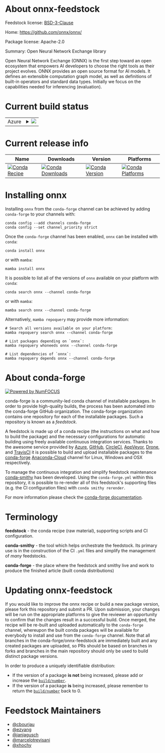 About onnx-feedstock
====================

Feedstock license: [BSD-3-Clause](https://github.com/conda-forge/onnx-feedstock/blob/main/LICENSE.txt)

Home: https://github.com/onnx/onnx/

Package license: Apache-2.0

Summary: Open Neural Network Exchange library

Open Neural Network Exchange (ONNX) is the first step toward an open
ecosystem that empowers AI developers to choose the right tools as their
project evolves. ONNX provides an open source format for AI models. It
defines an extensible computation graph model, as well as definitions of
built-in operators and standard data types. Initially we focus on the
capabilities needed for inferencing (evaluation).


Current build status
====================


<table>
    
  <tr>
    <td>Azure</td>
    <td>
      <details>
        <summary>
          <a href="https://dev.azure.com/conda-forge/feedstock-builds/_build/latest?definitionId=5657&branchName=main">
            <img src="https://dev.azure.com/conda-forge/feedstock-builds/_apis/build/status/onnx-feedstock?branchName=main">
          </a>
        </summary>
        <table>
          <thead><tr><th>Variant</th><th>Status</th></tr></thead>
          <tbody><tr>
              <td>linux_64_libprotobuf3.21numpy1.21python3.10.____cpython</td>
              <td>
                <a href="https://dev.azure.com/conda-forge/feedstock-builds/_build/latest?definitionId=5657&branchName=main">
                  <img src="https://dev.azure.com/conda-forge/feedstock-builds/_apis/build/status/onnx-feedstock?branchName=main&jobName=linux&configuration=linux%20linux_64_libprotobuf3.21numpy1.21python3.10.____cpython" alt="variant">
                </a>
              </td>
            </tr><tr>
              <td>linux_64_libprotobuf3.21numpy1.21python3.8.____73_pypy</td>
              <td>
                <a href="https://dev.azure.com/conda-forge/feedstock-builds/_build/latest?definitionId=5657&branchName=main">
                  <img src="https://dev.azure.com/conda-forge/feedstock-builds/_apis/build/status/onnx-feedstock?branchName=main&jobName=linux&configuration=linux%20linux_64_libprotobuf3.21numpy1.21python3.8.____73_pypy" alt="variant">
                </a>
              </td>
            </tr><tr>
              <td>linux_64_libprotobuf3.21numpy1.21python3.8.____cpython</td>
              <td>
                <a href="https://dev.azure.com/conda-forge/feedstock-builds/_build/latest?definitionId=5657&branchName=main">
                  <img src="https://dev.azure.com/conda-forge/feedstock-builds/_apis/build/status/onnx-feedstock?branchName=main&jobName=linux&configuration=linux%20linux_64_libprotobuf3.21numpy1.21python3.8.____cpython" alt="variant">
                </a>
              </td>
            </tr><tr>
              <td>linux_64_libprotobuf3.21numpy1.21python3.9.____73_pypy</td>
              <td>
                <a href="https://dev.azure.com/conda-forge/feedstock-builds/_build/latest?definitionId=5657&branchName=main">
                  <img src="https://dev.azure.com/conda-forge/feedstock-builds/_apis/build/status/onnx-feedstock?branchName=main&jobName=linux&configuration=linux%20linux_64_libprotobuf3.21numpy1.21python3.9.____73_pypy" alt="variant">
                </a>
              </td>
            </tr><tr>
              <td>linux_64_libprotobuf3.21numpy1.21python3.9.____cpython</td>
              <td>
                <a href="https://dev.azure.com/conda-forge/feedstock-builds/_build/latest?definitionId=5657&branchName=main">
                  <img src="https://dev.azure.com/conda-forge/feedstock-builds/_apis/build/status/onnx-feedstock?branchName=main&jobName=linux&configuration=linux%20linux_64_libprotobuf3.21numpy1.21python3.9.____cpython" alt="variant">
                </a>
              </td>
            </tr><tr>
              <td>linux_64_libprotobuf3.21numpy1.23python3.11.____cpython</td>
              <td>
                <a href="https://dev.azure.com/conda-forge/feedstock-builds/_build/latest?definitionId=5657&branchName=main">
                  <img src="https://dev.azure.com/conda-forge/feedstock-builds/_apis/build/status/onnx-feedstock?branchName=main&jobName=linux&configuration=linux%20linux_64_libprotobuf3.21numpy1.23python3.11.____cpython" alt="variant">
                </a>
              </td>
            </tr><tr>
              <td>linux_64_libprotobuf4.23numpy1.21python3.10.____cpython</td>
              <td>
                <a href="https://dev.azure.com/conda-forge/feedstock-builds/_build/latest?definitionId=5657&branchName=main">
                  <img src="https://dev.azure.com/conda-forge/feedstock-builds/_apis/build/status/onnx-feedstock?branchName=main&jobName=linux&configuration=linux%20linux_64_libprotobuf4.23numpy1.21python3.10.____cpython" alt="variant">
                </a>
              </td>
            </tr><tr>
              <td>linux_64_libprotobuf4.23numpy1.21python3.8.____73_pypy</td>
              <td>
                <a href="https://dev.azure.com/conda-forge/feedstock-builds/_build/latest?definitionId=5657&branchName=main">
                  <img src="https://dev.azure.com/conda-forge/feedstock-builds/_apis/build/status/onnx-feedstock?branchName=main&jobName=linux&configuration=linux%20linux_64_libprotobuf4.23numpy1.21python3.8.____73_pypy" alt="variant">
                </a>
              </td>
            </tr><tr>
              <td>linux_64_libprotobuf4.23numpy1.21python3.8.____cpython</td>
              <td>
                <a href="https://dev.azure.com/conda-forge/feedstock-builds/_build/latest?definitionId=5657&branchName=main">
                  <img src="https://dev.azure.com/conda-forge/feedstock-builds/_apis/build/status/onnx-feedstock?branchName=main&jobName=linux&configuration=linux%20linux_64_libprotobuf4.23numpy1.21python3.8.____cpython" alt="variant">
                </a>
              </td>
            </tr><tr>
              <td>linux_64_libprotobuf4.23numpy1.21python3.9.____73_pypy</td>
              <td>
                <a href="https://dev.azure.com/conda-forge/feedstock-builds/_build/latest?definitionId=5657&branchName=main">
                  <img src="https://dev.azure.com/conda-forge/feedstock-builds/_apis/build/status/onnx-feedstock?branchName=main&jobName=linux&configuration=linux%20linux_64_libprotobuf4.23numpy1.21python3.9.____73_pypy" alt="variant">
                </a>
              </td>
            </tr><tr>
              <td>linux_64_libprotobuf4.23numpy1.21python3.9.____cpython</td>
              <td>
                <a href="https://dev.azure.com/conda-forge/feedstock-builds/_build/latest?definitionId=5657&branchName=main">
                  <img src="https://dev.azure.com/conda-forge/feedstock-builds/_apis/build/status/onnx-feedstock?branchName=main&jobName=linux&configuration=linux%20linux_64_libprotobuf4.23numpy1.21python3.9.____cpython" alt="variant">
                </a>
              </td>
            </tr><tr>
              <td>linux_64_libprotobuf4.23numpy1.23python3.11.____cpython</td>
              <td>
                <a href="https://dev.azure.com/conda-forge/feedstock-builds/_build/latest?definitionId=5657&branchName=main">
                  <img src="https://dev.azure.com/conda-forge/feedstock-builds/_apis/build/status/onnx-feedstock?branchName=main&jobName=linux&configuration=linux%20linux_64_libprotobuf4.23numpy1.23python3.11.____cpython" alt="variant">
                </a>
              </td>
            </tr><tr>
              <td>linux_aarch64_libprotobuf3.21numpy1.21python3.10.____cpython</td>
              <td>
                <a href="https://dev.azure.com/conda-forge/feedstock-builds/_build/latest?definitionId=5657&branchName=main">
                  <img src="https://dev.azure.com/conda-forge/feedstock-builds/_apis/build/status/onnx-feedstock?branchName=main&jobName=linux&configuration=linux%20linux_aarch64_libprotobuf3.21numpy1.21python3.10.____cpython" alt="variant">
                </a>
              </td>
            </tr><tr>
              <td>linux_aarch64_libprotobuf3.21numpy1.21python3.8.____73_pypy</td>
              <td>
                <a href="https://dev.azure.com/conda-forge/feedstock-builds/_build/latest?definitionId=5657&branchName=main">
                  <img src="https://dev.azure.com/conda-forge/feedstock-builds/_apis/build/status/onnx-feedstock?branchName=main&jobName=linux&configuration=linux%20linux_aarch64_libprotobuf3.21numpy1.21python3.8.____73_pypy" alt="variant">
                </a>
              </td>
            </tr><tr>
              <td>linux_aarch64_libprotobuf3.21numpy1.21python3.8.____cpython</td>
              <td>
                <a href="https://dev.azure.com/conda-forge/feedstock-builds/_build/latest?definitionId=5657&branchName=main">
                  <img src="https://dev.azure.com/conda-forge/feedstock-builds/_apis/build/status/onnx-feedstock?branchName=main&jobName=linux&configuration=linux%20linux_aarch64_libprotobuf3.21numpy1.21python3.8.____cpython" alt="variant">
                </a>
              </td>
            </tr><tr>
              <td>linux_aarch64_libprotobuf3.21numpy1.21python3.9.____73_pypy</td>
              <td>
                <a href="https://dev.azure.com/conda-forge/feedstock-builds/_build/latest?definitionId=5657&branchName=main">
                  <img src="https://dev.azure.com/conda-forge/feedstock-builds/_apis/build/status/onnx-feedstock?branchName=main&jobName=linux&configuration=linux%20linux_aarch64_libprotobuf3.21numpy1.21python3.9.____73_pypy" alt="variant">
                </a>
              </td>
            </tr><tr>
              <td>linux_aarch64_libprotobuf3.21numpy1.21python3.9.____cpython</td>
              <td>
                <a href="https://dev.azure.com/conda-forge/feedstock-builds/_build/latest?definitionId=5657&branchName=main">
                  <img src="https://dev.azure.com/conda-forge/feedstock-builds/_apis/build/status/onnx-feedstock?branchName=main&jobName=linux&configuration=linux%20linux_aarch64_libprotobuf3.21numpy1.21python3.9.____cpython" alt="variant">
                </a>
              </td>
            </tr><tr>
              <td>linux_aarch64_libprotobuf3.21numpy1.23python3.11.____cpython</td>
              <td>
                <a href="https://dev.azure.com/conda-forge/feedstock-builds/_build/latest?definitionId=5657&branchName=main">
                  <img src="https://dev.azure.com/conda-forge/feedstock-builds/_apis/build/status/onnx-feedstock?branchName=main&jobName=linux&configuration=linux%20linux_aarch64_libprotobuf3.21numpy1.23python3.11.____cpython" alt="variant">
                </a>
              </td>
            </tr><tr>
              <td>linux_aarch64_libprotobuf4.23numpy1.21python3.10.____cpython</td>
              <td>
                <a href="https://dev.azure.com/conda-forge/feedstock-builds/_build/latest?definitionId=5657&branchName=main">
                  <img src="https://dev.azure.com/conda-forge/feedstock-builds/_apis/build/status/onnx-feedstock?branchName=main&jobName=linux&configuration=linux%20linux_aarch64_libprotobuf4.23numpy1.21python3.10.____cpython" alt="variant">
                </a>
              </td>
            </tr><tr>
              <td>linux_aarch64_libprotobuf4.23numpy1.21python3.8.____73_pypy</td>
              <td>
                <a href="https://dev.azure.com/conda-forge/feedstock-builds/_build/latest?definitionId=5657&branchName=main">
                  <img src="https://dev.azure.com/conda-forge/feedstock-builds/_apis/build/status/onnx-feedstock?branchName=main&jobName=linux&configuration=linux%20linux_aarch64_libprotobuf4.23numpy1.21python3.8.____73_pypy" alt="variant">
                </a>
              </td>
            </tr><tr>
              <td>linux_aarch64_libprotobuf4.23numpy1.21python3.8.____cpython</td>
              <td>
                <a href="https://dev.azure.com/conda-forge/feedstock-builds/_build/latest?definitionId=5657&branchName=main">
                  <img src="https://dev.azure.com/conda-forge/feedstock-builds/_apis/build/status/onnx-feedstock?branchName=main&jobName=linux&configuration=linux%20linux_aarch64_libprotobuf4.23numpy1.21python3.8.____cpython" alt="variant">
                </a>
              </td>
            </tr><tr>
              <td>linux_aarch64_libprotobuf4.23numpy1.21python3.9.____73_pypy</td>
              <td>
                <a href="https://dev.azure.com/conda-forge/feedstock-builds/_build/latest?definitionId=5657&branchName=main">
                  <img src="https://dev.azure.com/conda-forge/feedstock-builds/_apis/build/status/onnx-feedstock?branchName=main&jobName=linux&configuration=linux%20linux_aarch64_libprotobuf4.23numpy1.21python3.9.____73_pypy" alt="variant">
                </a>
              </td>
            </tr><tr>
              <td>linux_aarch64_libprotobuf4.23numpy1.21python3.9.____cpython</td>
              <td>
                <a href="https://dev.azure.com/conda-forge/feedstock-builds/_build/latest?definitionId=5657&branchName=main">
                  <img src="https://dev.azure.com/conda-forge/feedstock-builds/_apis/build/status/onnx-feedstock?branchName=main&jobName=linux&configuration=linux%20linux_aarch64_libprotobuf4.23numpy1.21python3.9.____cpython" alt="variant">
                </a>
              </td>
            </tr><tr>
              <td>linux_aarch64_libprotobuf4.23numpy1.23python3.11.____cpython</td>
              <td>
                <a href="https://dev.azure.com/conda-forge/feedstock-builds/_build/latest?definitionId=5657&branchName=main">
                  <img src="https://dev.azure.com/conda-forge/feedstock-builds/_apis/build/status/onnx-feedstock?branchName=main&jobName=linux&configuration=linux%20linux_aarch64_libprotobuf4.23numpy1.23python3.11.____cpython" alt="variant">
                </a>
              </td>
            </tr><tr>
              <td>linux_ppc64le_libprotobuf3.21numpy1.21python3.10.____cpython</td>
              <td>
                <a href="https://dev.azure.com/conda-forge/feedstock-builds/_build/latest?definitionId=5657&branchName=main">
                  <img src="https://dev.azure.com/conda-forge/feedstock-builds/_apis/build/status/onnx-feedstock?branchName=main&jobName=linux&configuration=linux%20linux_ppc64le_libprotobuf3.21numpy1.21python3.10.____cpython" alt="variant">
                </a>
              </td>
            </tr><tr>
              <td>linux_ppc64le_libprotobuf3.21numpy1.21python3.8.____73_pypy</td>
              <td>
                <a href="https://dev.azure.com/conda-forge/feedstock-builds/_build/latest?definitionId=5657&branchName=main">
                  <img src="https://dev.azure.com/conda-forge/feedstock-builds/_apis/build/status/onnx-feedstock?branchName=main&jobName=linux&configuration=linux%20linux_ppc64le_libprotobuf3.21numpy1.21python3.8.____73_pypy" alt="variant">
                </a>
              </td>
            </tr><tr>
              <td>linux_ppc64le_libprotobuf3.21numpy1.21python3.8.____cpython</td>
              <td>
                <a href="https://dev.azure.com/conda-forge/feedstock-builds/_build/latest?definitionId=5657&branchName=main">
                  <img src="https://dev.azure.com/conda-forge/feedstock-builds/_apis/build/status/onnx-feedstock?branchName=main&jobName=linux&configuration=linux%20linux_ppc64le_libprotobuf3.21numpy1.21python3.8.____cpython" alt="variant">
                </a>
              </td>
            </tr><tr>
              <td>linux_ppc64le_libprotobuf3.21numpy1.21python3.9.____73_pypy</td>
              <td>
                <a href="https://dev.azure.com/conda-forge/feedstock-builds/_build/latest?definitionId=5657&branchName=main">
                  <img src="https://dev.azure.com/conda-forge/feedstock-builds/_apis/build/status/onnx-feedstock?branchName=main&jobName=linux&configuration=linux%20linux_ppc64le_libprotobuf3.21numpy1.21python3.9.____73_pypy" alt="variant">
                </a>
              </td>
            </tr><tr>
              <td>linux_ppc64le_libprotobuf3.21numpy1.21python3.9.____cpython</td>
              <td>
                <a href="https://dev.azure.com/conda-forge/feedstock-builds/_build/latest?definitionId=5657&branchName=main">
                  <img src="https://dev.azure.com/conda-forge/feedstock-builds/_apis/build/status/onnx-feedstock?branchName=main&jobName=linux&configuration=linux%20linux_ppc64le_libprotobuf3.21numpy1.21python3.9.____cpython" alt="variant">
                </a>
              </td>
            </tr><tr>
              <td>linux_ppc64le_libprotobuf3.21numpy1.23python3.11.____cpython</td>
              <td>
                <a href="https://dev.azure.com/conda-forge/feedstock-builds/_build/latest?definitionId=5657&branchName=main">
                  <img src="https://dev.azure.com/conda-forge/feedstock-builds/_apis/build/status/onnx-feedstock?branchName=main&jobName=linux&configuration=linux%20linux_ppc64le_libprotobuf3.21numpy1.23python3.11.____cpython" alt="variant">
                </a>
              </td>
            </tr><tr>
              <td>linux_ppc64le_libprotobuf4.23numpy1.21python3.10.____cpython</td>
              <td>
                <a href="https://dev.azure.com/conda-forge/feedstock-builds/_build/latest?definitionId=5657&branchName=main">
                  <img src="https://dev.azure.com/conda-forge/feedstock-builds/_apis/build/status/onnx-feedstock?branchName=main&jobName=linux&configuration=linux%20linux_ppc64le_libprotobuf4.23numpy1.21python3.10.____cpython" alt="variant">
                </a>
              </td>
            </tr><tr>
              <td>linux_ppc64le_libprotobuf4.23numpy1.21python3.8.____73_pypy</td>
              <td>
                <a href="https://dev.azure.com/conda-forge/feedstock-builds/_build/latest?definitionId=5657&branchName=main">
                  <img src="https://dev.azure.com/conda-forge/feedstock-builds/_apis/build/status/onnx-feedstock?branchName=main&jobName=linux&configuration=linux%20linux_ppc64le_libprotobuf4.23numpy1.21python3.8.____73_pypy" alt="variant">
                </a>
              </td>
            </tr><tr>
              <td>linux_ppc64le_libprotobuf4.23numpy1.21python3.8.____cpython</td>
              <td>
                <a href="https://dev.azure.com/conda-forge/feedstock-builds/_build/latest?definitionId=5657&branchName=main">
                  <img src="https://dev.azure.com/conda-forge/feedstock-builds/_apis/build/status/onnx-feedstock?branchName=main&jobName=linux&configuration=linux%20linux_ppc64le_libprotobuf4.23numpy1.21python3.8.____cpython" alt="variant">
                </a>
              </td>
            </tr><tr>
              <td>linux_ppc64le_libprotobuf4.23numpy1.21python3.9.____73_pypy</td>
              <td>
                <a href="https://dev.azure.com/conda-forge/feedstock-builds/_build/latest?definitionId=5657&branchName=main">
                  <img src="https://dev.azure.com/conda-forge/feedstock-builds/_apis/build/status/onnx-feedstock?branchName=main&jobName=linux&configuration=linux%20linux_ppc64le_libprotobuf4.23numpy1.21python3.9.____73_pypy" alt="variant">
                </a>
              </td>
            </tr><tr>
              <td>linux_ppc64le_libprotobuf4.23numpy1.21python3.9.____cpython</td>
              <td>
                <a href="https://dev.azure.com/conda-forge/feedstock-builds/_build/latest?definitionId=5657&branchName=main">
                  <img src="https://dev.azure.com/conda-forge/feedstock-builds/_apis/build/status/onnx-feedstock?branchName=main&jobName=linux&configuration=linux%20linux_ppc64le_libprotobuf4.23numpy1.21python3.9.____cpython" alt="variant">
                </a>
              </td>
            </tr><tr>
              <td>linux_ppc64le_libprotobuf4.23numpy1.23python3.11.____cpython</td>
              <td>
                <a href="https://dev.azure.com/conda-forge/feedstock-builds/_build/latest?definitionId=5657&branchName=main">
                  <img src="https://dev.azure.com/conda-forge/feedstock-builds/_apis/build/status/onnx-feedstock?branchName=main&jobName=linux&configuration=linux%20linux_ppc64le_libprotobuf4.23numpy1.23python3.11.____cpython" alt="variant">
                </a>
              </td>
            </tr><tr>
              <td>osx_64_libprotobuf3.21numpy1.21python3.10.____cpython</td>
              <td>
                <a href="https://dev.azure.com/conda-forge/feedstock-builds/_build/latest?definitionId=5657&branchName=main">
                  <img src="https://dev.azure.com/conda-forge/feedstock-builds/_apis/build/status/onnx-feedstock?branchName=main&jobName=osx&configuration=osx%20osx_64_libprotobuf3.21numpy1.21python3.10.____cpython" alt="variant">
                </a>
              </td>
            </tr><tr>
              <td>osx_64_libprotobuf3.21numpy1.21python3.8.____73_pypy</td>
              <td>
                <a href="https://dev.azure.com/conda-forge/feedstock-builds/_build/latest?definitionId=5657&branchName=main">
                  <img src="https://dev.azure.com/conda-forge/feedstock-builds/_apis/build/status/onnx-feedstock?branchName=main&jobName=osx&configuration=osx%20osx_64_libprotobuf3.21numpy1.21python3.8.____73_pypy" alt="variant">
                </a>
              </td>
            </tr><tr>
              <td>osx_64_libprotobuf3.21numpy1.21python3.8.____cpython</td>
              <td>
                <a href="https://dev.azure.com/conda-forge/feedstock-builds/_build/latest?definitionId=5657&branchName=main">
                  <img src="https://dev.azure.com/conda-forge/feedstock-builds/_apis/build/status/onnx-feedstock?branchName=main&jobName=osx&configuration=osx%20osx_64_libprotobuf3.21numpy1.21python3.8.____cpython" alt="variant">
                </a>
              </td>
            </tr><tr>
              <td>osx_64_libprotobuf3.21numpy1.21python3.9.____73_pypy</td>
              <td>
                <a href="https://dev.azure.com/conda-forge/feedstock-builds/_build/latest?definitionId=5657&branchName=main">
                  <img src="https://dev.azure.com/conda-forge/feedstock-builds/_apis/build/status/onnx-feedstock?branchName=main&jobName=osx&configuration=osx%20osx_64_libprotobuf3.21numpy1.21python3.9.____73_pypy" alt="variant">
                </a>
              </td>
            </tr><tr>
              <td>osx_64_libprotobuf3.21numpy1.21python3.9.____cpython</td>
              <td>
                <a href="https://dev.azure.com/conda-forge/feedstock-builds/_build/latest?definitionId=5657&branchName=main">
                  <img src="https://dev.azure.com/conda-forge/feedstock-builds/_apis/build/status/onnx-feedstock?branchName=main&jobName=osx&configuration=osx%20osx_64_libprotobuf3.21numpy1.21python3.9.____cpython" alt="variant">
                </a>
              </td>
            </tr><tr>
              <td>osx_64_libprotobuf3.21numpy1.23python3.11.____cpython</td>
              <td>
                <a href="https://dev.azure.com/conda-forge/feedstock-builds/_build/latest?definitionId=5657&branchName=main">
                  <img src="https://dev.azure.com/conda-forge/feedstock-builds/_apis/build/status/onnx-feedstock?branchName=main&jobName=osx&configuration=osx%20osx_64_libprotobuf3.21numpy1.23python3.11.____cpython" alt="variant">
                </a>
              </td>
            </tr><tr>
              <td>osx_64_libprotobuf4.23numpy1.21python3.10.____cpython</td>
              <td>
                <a href="https://dev.azure.com/conda-forge/feedstock-builds/_build/latest?definitionId=5657&branchName=main">
                  <img src="https://dev.azure.com/conda-forge/feedstock-builds/_apis/build/status/onnx-feedstock?branchName=main&jobName=osx&configuration=osx%20osx_64_libprotobuf4.23numpy1.21python3.10.____cpython" alt="variant">
                </a>
              </td>
            </tr><tr>
              <td>osx_64_libprotobuf4.23numpy1.21python3.8.____73_pypy</td>
              <td>
                <a href="https://dev.azure.com/conda-forge/feedstock-builds/_build/latest?definitionId=5657&branchName=main">
                  <img src="https://dev.azure.com/conda-forge/feedstock-builds/_apis/build/status/onnx-feedstock?branchName=main&jobName=osx&configuration=osx%20osx_64_libprotobuf4.23numpy1.21python3.8.____73_pypy" alt="variant">
                </a>
              </td>
            </tr><tr>
              <td>osx_64_libprotobuf4.23numpy1.21python3.8.____cpython</td>
              <td>
                <a href="https://dev.azure.com/conda-forge/feedstock-builds/_build/latest?definitionId=5657&branchName=main">
                  <img src="https://dev.azure.com/conda-forge/feedstock-builds/_apis/build/status/onnx-feedstock?branchName=main&jobName=osx&configuration=osx%20osx_64_libprotobuf4.23numpy1.21python3.8.____cpython" alt="variant">
                </a>
              </td>
            </tr><tr>
              <td>osx_64_libprotobuf4.23numpy1.21python3.9.____73_pypy</td>
              <td>
                <a href="https://dev.azure.com/conda-forge/feedstock-builds/_build/latest?definitionId=5657&branchName=main">
                  <img src="https://dev.azure.com/conda-forge/feedstock-builds/_apis/build/status/onnx-feedstock?branchName=main&jobName=osx&configuration=osx%20osx_64_libprotobuf4.23numpy1.21python3.9.____73_pypy" alt="variant">
                </a>
              </td>
            </tr><tr>
              <td>osx_64_libprotobuf4.23numpy1.21python3.9.____cpython</td>
              <td>
                <a href="https://dev.azure.com/conda-forge/feedstock-builds/_build/latest?definitionId=5657&branchName=main">
                  <img src="https://dev.azure.com/conda-forge/feedstock-builds/_apis/build/status/onnx-feedstock?branchName=main&jobName=osx&configuration=osx%20osx_64_libprotobuf4.23numpy1.21python3.9.____cpython" alt="variant">
                </a>
              </td>
            </tr><tr>
              <td>osx_64_libprotobuf4.23numpy1.23python3.11.____cpython</td>
              <td>
                <a href="https://dev.azure.com/conda-forge/feedstock-builds/_build/latest?definitionId=5657&branchName=main">
                  <img src="https://dev.azure.com/conda-forge/feedstock-builds/_apis/build/status/onnx-feedstock?branchName=main&jobName=osx&configuration=osx%20osx_64_libprotobuf4.23numpy1.23python3.11.____cpython" alt="variant">
                </a>
              </td>
            </tr><tr>
              <td>osx_arm64_libprotobuf3.21numpy1.21python3.10.____cpython</td>
              <td>
                <a href="https://dev.azure.com/conda-forge/feedstock-builds/_build/latest?definitionId=5657&branchName=main">
                  <img src="https://dev.azure.com/conda-forge/feedstock-builds/_apis/build/status/onnx-feedstock?branchName=main&jobName=osx&configuration=osx%20osx_arm64_libprotobuf3.21numpy1.21python3.10.____cpython" alt="variant">
                </a>
              </td>
            </tr><tr>
              <td>osx_arm64_libprotobuf3.21numpy1.21python3.8.____cpython</td>
              <td>
                <a href="https://dev.azure.com/conda-forge/feedstock-builds/_build/latest?definitionId=5657&branchName=main">
                  <img src="https://dev.azure.com/conda-forge/feedstock-builds/_apis/build/status/onnx-feedstock?branchName=main&jobName=osx&configuration=osx%20osx_arm64_libprotobuf3.21numpy1.21python3.8.____cpython" alt="variant">
                </a>
              </td>
            </tr><tr>
              <td>osx_arm64_libprotobuf3.21numpy1.21python3.9.____cpython</td>
              <td>
                <a href="https://dev.azure.com/conda-forge/feedstock-builds/_build/latest?definitionId=5657&branchName=main">
                  <img src="https://dev.azure.com/conda-forge/feedstock-builds/_apis/build/status/onnx-feedstock?branchName=main&jobName=osx&configuration=osx%20osx_arm64_libprotobuf3.21numpy1.21python3.9.____cpython" alt="variant">
                </a>
              </td>
            </tr><tr>
              <td>osx_arm64_libprotobuf3.21numpy1.23python3.11.____cpython</td>
              <td>
                <a href="https://dev.azure.com/conda-forge/feedstock-builds/_build/latest?definitionId=5657&branchName=main">
                  <img src="https://dev.azure.com/conda-forge/feedstock-builds/_apis/build/status/onnx-feedstock?branchName=main&jobName=osx&configuration=osx%20osx_arm64_libprotobuf3.21numpy1.23python3.11.____cpython" alt="variant">
                </a>
              </td>
            </tr><tr>
              <td>osx_arm64_libprotobuf4.23numpy1.21python3.10.____cpython</td>
              <td>
                <a href="https://dev.azure.com/conda-forge/feedstock-builds/_build/latest?definitionId=5657&branchName=main">
                  <img src="https://dev.azure.com/conda-forge/feedstock-builds/_apis/build/status/onnx-feedstock?branchName=main&jobName=osx&configuration=osx%20osx_arm64_libprotobuf4.23numpy1.21python3.10.____cpython" alt="variant">
                </a>
              </td>
            </tr><tr>
              <td>osx_arm64_libprotobuf4.23numpy1.21python3.8.____cpython</td>
              <td>
                <a href="https://dev.azure.com/conda-forge/feedstock-builds/_build/latest?definitionId=5657&branchName=main">
                  <img src="https://dev.azure.com/conda-forge/feedstock-builds/_apis/build/status/onnx-feedstock?branchName=main&jobName=osx&configuration=osx%20osx_arm64_libprotobuf4.23numpy1.21python3.8.____cpython" alt="variant">
                </a>
              </td>
            </tr><tr>
              <td>osx_arm64_libprotobuf4.23numpy1.21python3.9.____cpython</td>
              <td>
                <a href="https://dev.azure.com/conda-forge/feedstock-builds/_build/latest?definitionId=5657&branchName=main">
                  <img src="https://dev.azure.com/conda-forge/feedstock-builds/_apis/build/status/onnx-feedstock?branchName=main&jobName=osx&configuration=osx%20osx_arm64_libprotobuf4.23numpy1.21python3.9.____cpython" alt="variant">
                </a>
              </td>
            </tr><tr>
              <td>osx_arm64_libprotobuf4.23numpy1.23python3.11.____cpython</td>
              <td>
                <a href="https://dev.azure.com/conda-forge/feedstock-builds/_build/latest?definitionId=5657&branchName=main">
                  <img src="https://dev.azure.com/conda-forge/feedstock-builds/_apis/build/status/onnx-feedstock?branchName=main&jobName=osx&configuration=osx%20osx_arm64_libprotobuf4.23numpy1.23python3.11.____cpython" alt="variant">
                </a>
              </td>
            </tr><tr>
              <td>win_64_libprotobuf3.21numpy1.21python3.10.____cpython</td>
              <td>
                <a href="https://dev.azure.com/conda-forge/feedstock-builds/_build/latest?definitionId=5657&branchName=main">
                  <img src="https://dev.azure.com/conda-forge/feedstock-builds/_apis/build/status/onnx-feedstock?branchName=main&jobName=win&configuration=win%20win_64_libprotobuf3.21numpy1.21python3.10.____cpython" alt="variant">
                </a>
              </td>
            </tr><tr>
              <td>win_64_libprotobuf3.21numpy1.21python3.8.____73_pypy</td>
              <td>
                <a href="https://dev.azure.com/conda-forge/feedstock-builds/_build/latest?definitionId=5657&branchName=main">
                  <img src="https://dev.azure.com/conda-forge/feedstock-builds/_apis/build/status/onnx-feedstock?branchName=main&jobName=win&configuration=win%20win_64_libprotobuf3.21numpy1.21python3.8.____73_pypy" alt="variant">
                </a>
              </td>
            </tr><tr>
              <td>win_64_libprotobuf3.21numpy1.21python3.8.____cpython</td>
              <td>
                <a href="https://dev.azure.com/conda-forge/feedstock-builds/_build/latest?definitionId=5657&branchName=main">
                  <img src="https://dev.azure.com/conda-forge/feedstock-builds/_apis/build/status/onnx-feedstock?branchName=main&jobName=win&configuration=win%20win_64_libprotobuf3.21numpy1.21python3.8.____cpython" alt="variant">
                </a>
              </td>
            </tr><tr>
              <td>win_64_libprotobuf3.21numpy1.21python3.9.____73_pypy</td>
              <td>
                <a href="https://dev.azure.com/conda-forge/feedstock-builds/_build/latest?definitionId=5657&branchName=main">
                  <img src="https://dev.azure.com/conda-forge/feedstock-builds/_apis/build/status/onnx-feedstock?branchName=main&jobName=win&configuration=win%20win_64_libprotobuf3.21numpy1.21python3.9.____73_pypy" alt="variant">
                </a>
              </td>
            </tr><tr>
              <td>win_64_libprotobuf3.21numpy1.21python3.9.____cpython</td>
              <td>
                <a href="https://dev.azure.com/conda-forge/feedstock-builds/_build/latest?definitionId=5657&branchName=main">
                  <img src="https://dev.azure.com/conda-forge/feedstock-builds/_apis/build/status/onnx-feedstock?branchName=main&jobName=win&configuration=win%20win_64_libprotobuf3.21numpy1.21python3.9.____cpython" alt="variant">
                </a>
              </td>
            </tr><tr>
              <td>win_64_libprotobuf3.21numpy1.23python3.11.____cpython</td>
              <td>
                <a href="https://dev.azure.com/conda-forge/feedstock-builds/_build/latest?definitionId=5657&branchName=main">
                  <img src="https://dev.azure.com/conda-forge/feedstock-builds/_apis/build/status/onnx-feedstock?branchName=main&jobName=win&configuration=win%20win_64_libprotobuf3.21numpy1.23python3.11.____cpython" alt="variant">
                </a>
              </td>
            </tr><tr>
              <td>win_64_libprotobuf4.23numpy1.21python3.10.____cpython</td>
              <td>
                <a href="https://dev.azure.com/conda-forge/feedstock-builds/_build/latest?definitionId=5657&branchName=main">
                  <img src="https://dev.azure.com/conda-forge/feedstock-builds/_apis/build/status/onnx-feedstock?branchName=main&jobName=win&configuration=win%20win_64_libprotobuf4.23numpy1.21python3.10.____cpython" alt="variant">
                </a>
              </td>
            </tr><tr>
              <td>win_64_libprotobuf4.23numpy1.21python3.8.____73_pypy</td>
              <td>
                <a href="https://dev.azure.com/conda-forge/feedstock-builds/_build/latest?definitionId=5657&branchName=main">
                  <img src="https://dev.azure.com/conda-forge/feedstock-builds/_apis/build/status/onnx-feedstock?branchName=main&jobName=win&configuration=win%20win_64_libprotobuf4.23numpy1.21python3.8.____73_pypy" alt="variant">
                </a>
              </td>
            </tr><tr>
              <td>win_64_libprotobuf4.23numpy1.21python3.8.____cpython</td>
              <td>
                <a href="https://dev.azure.com/conda-forge/feedstock-builds/_build/latest?definitionId=5657&branchName=main">
                  <img src="https://dev.azure.com/conda-forge/feedstock-builds/_apis/build/status/onnx-feedstock?branchName=main&jobName=win&configuration=win%20win_64_libprotobuf4.23numpy1.21python3.8.____cpython" alt="variant">
                </a>
              </td>
            </tr><tr>
              <td>win_64_libprotobuf4.23numpy1.21python3.9.____73_pypy</td>
              <td>
                <a href="https://dev.azure.com/conda-forge/feedstock-builds/_build/latest?definitionId=5657&branchName=main">
                  <img src="https://dev.azure.com/conda-forge/feedstock-builds/_apis/build/status/onnx-feedstock?branchName=main&jobName=win&configuration=win%20win_64_libprotobuf4.23numpy1.21python3.9.____73_pypy" alt="variant">
                </a>
              </td>
            </tr><tr>
              <td>win_64_libprotobuf4.23numpy1.21python3.9.____cpython</td>
              <td>
                <a href="https://dev.azure.com/conda-forge/feedstock-builds/_build/latest?definitionId=5657&branchName=main">
                  <img src="https://dev.azure.com/conda-forge/feedstock-builds/_apis/build/status/onnx-feedstock?branchName=main&jobName=win&configuration=win%20win_64_libprotobuf4.23numpy1.21python3.9.____cpython" alt="variant">
                </a>
              </td>
            </tr><tr>
              <td>win_64_libprotobuf4.23numpy1.23python3.11.____cpython</td>
              <td>
                <a href="https://dev.azure.com/conda-forge/feedstock-builds/_build/latest?definitionId=5657&branchName=main">
                  <img src="https://dev.azure.com/conda-forge/feedstock-builds/_apis/build/status/onnx-feedstock?branchName=main&jobName=win&configuration=win%20win_64_libprotobuf4.23numpy1.23python3.11.____cpython" alt="variant">
                </a>
              </td>
            </tr>
          </tbody>
        </table>
      </details>
    </td>
  </tr>
</table>

Current release info
====================

| Name | Downloads | Version | Platforms |
| --- | --- | --- | --- |
| [![Conda Recipe](https://img.shields.io/badge/recipe-onnx-green.svg)](https://anaconda.org/conda-forge/onnx) | [![Conda Downloads](https://img.shields.io/conda/dn/conda-forge/onnx.svg)](https://anaconda.org/conda-forge/onnx) | [![Conda Version](https://img.shields.io/conda/vn/conda-forge/onnx.svg)](https://anaconda.org/conda-forge/onnx) | [![Conda Platforms](https://img.shields.io/conda/pn/conda-forge/onnx.svg)](https://anaconda.org/conda-forge/onnx) |

Installing onnx
===============

Installing `onnx` from the `conda-forge` channel can be achieved by adding `conda-forge` to your channels with:

```
conda config --add channels conda-forge
conda config --set channel_priority strict
```

Once the `conda-forge` channel has been enabled, `onnx` can be installed with `conda`:

```
conda install onnx
```

or with `mamba`:

```
mamba install onnx
```

It is possible to list all of the versions of `onnx` available on your platform with `conda`:

```
conda search onnx --channel conda-forge
```

or with `mamba`:

```
mamba search onnx --channel conda-forge
```

Alternatively, `mamba repoquery` may provide more information:

```
# Search all versions available on your platform:
mamba repoquery search onnx --channel conda-forge

# List packages depending on `onnx`:
mamba repoquery whoneeds onnx --channel conda-forge

# List dependencies of `onnx`:
mamba repoquery depends onnx --channel conda-forge
```


About conda-forge
=================

[![Powered by
NumFOCUS](https://img.shields.io/badge/powered%20by-NumFOCUS-orange.svg?style=flat&colorA=E1523D&colorB=007D8A)](https://numfocus.org)

conda-forge is a community-led conda channel of installable packages.
In order to provide high-quality builds, the process has been automated into the
conda-forge GitHub organization. The conda-forge organization contains one repository
for each of the installable packages. Such a repository is known as a *feedstock*.

A feedstock is made up of a conda recipe (the instructions on what and how to build
the package) and the necessary configurations for automatic building using freely
available continuous integration services. Thanks to the awesome service provided by
[Azure](https://azure.microsoft.com/en-us/services/devops/), [GitHub](https://github.com/),
[CircleCI](https://circleci.com/), [AppVeyor](https://www.appveyor.com/),
[Drone](https://cloud.drone.io/welcome), and [TravisCI](https://travis-ci.com/)
it is possible to build and upload installable packages to the
[conda-forge](https://anaconda.org/conda-forge) [Anaconda-Cloud](https://anaconda.org/)
channel for Linux, Windows and OSX respectively.

To manage the continuous integration and simplify feedstock maintenance
[conda-smithy](https://github.com/conda-forge/conda-smithy) has been developed.
Using the ``conda-forge.yml`` within this repository, it is possible to re-render all of
this feedstock's supporting files (e.g. the CI configuration files) with ``conda smithy rerender``.

For more information please check the [conda-forge documentation](https://conda-forge.org/docs/).

Terminology
===========

**feedstock** - the conda recipe (raw material), supporting scripts and CI configuration.

**conda-smithy** - the tool which helps orchestrate the feedstock.
                   Its primary use is in the construction of the CI ``.yml`` files
                   and simplify the management of *many* feedstocks.

**conda-forge** - the place where the feedstock and smithy live and work to
                  produce the finished article (built conda distributions)


Updating onnx-feedstock
=======================

If you would like to improve the onnx recipe or build a new
package version, please fork this repository and submit a PR. Upon submission,
your changes will be run on the appropriate platforms to give the reviewer an
opportunity to confirm that the changes result in a successful build. Once
merged, the recipe will be re-built and uploaded automatically to the
`conda-forge` channel, whereupon the built conda packages will be available for
everybody to install and use from the `conda-forge` channel.
Note that all branches in the conda-forge/onnx-feedstock are
immediately built and any created packages are uploaded, so PRs should be based
on branches in forks and branches in the main repository should only be used to
build distinct package versions.

In order to produce a uniquely identifiable distribution:
 * If the version of a package **is not** being increased, please add or increase
   the [``build/number``](https://docs.conda.io/projects/conda-build/en/latest/resources/define-metadata.html#build-number-and-string).
 * If the version of a package **is** being increased, please remember to return
   the [``build/number``](https://docs.conda.io/projects/conda-build/en/latest/resources/define-metadata.html#build-number-and-string)
   back to 0.

Feedstock Maintainers
=====================

* [@cbourjau](https://github.com/cbourjau/)
* [@ezyang](https://github.com/ezyang/)
* [@janjagusch](https://github.com/janjagusch/)
* [@marcelotrevisani](https://github.com/marcelotrevisani/)
* [@xhochy](https://github.com/xhochy/)

